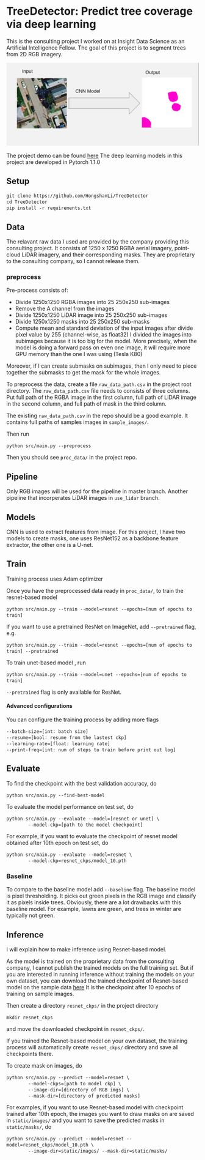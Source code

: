 # TreeDetector: Predict tree coverage via deep learning
This is the consulting project I worked on at Insight Data Science as
an Artificial Intelligence Fellow. The goal of this project is 
to segment trees from 2D RGB imagery.

![Project Description](./static/proj_dsp.png)

The project demo can be found [here](https://docs.google.com/presentation/d/1hNJnrgQvOk3Bi-aoHRNYCFyrtNb9LjB2eyo4sXsL4n8/edit#slide=id.g5cf1a3734f_0_6)
The deep learning models in this project are 
developed in Pytorch 1.1.0

## Setup
```
git clone https://github.com/HongshanLi/TreeDetector
cd TreeDetector
pip install -r requirements.txt
```

## Data
The relavant raw data I used are provided by the company providing
this consulting project.
It consists of 1250 x 1250 RGBA aerial imagery, 
point-cloud LiDAR imagery,
and their corresponding masks.
They are proprietary to the consulting company, so I cannot release them. 



### preprocess
Pre-process consists of:
- Divide 1250x1250 RGBA images into 25 250x250 sub-images
- Remove the A channel from the images
- Divide 1250x1250 LiDAR image into 25 250x250 sub-images
- Divide 1250x1250 masks into 25 250x250 sub-masks
- Compute mean and standard deviation of the input images after divide pixel value by 255 (channel-wise, as float32) 
I divided the images into subimages because it is too big for the model.
More precisely, when the model is doing a forward pass on even
one image, it will require more GPU memory than the one I was
using (Tesla K80)

Moreover, if I can create submasks on subimages, 
then I only need to piece
together the submasks to get the mask for the whole images.

To preprocess the data, create a file `raw_data_path.csv` in the project
root directory. The `raw_data_path.csv` file needs to consists of three
columns. Put full path of the RGBA image in the first column, full path 
of LiDAR image in the second column, and full path of mask 
in the third column.

The existing `raw_data_path.csv` 
in the repo should be a good example. It contains full paths of
samples images in `sample_images/`.


Then run
```
python src/main.py --preprocess
```
Then you should see `proc_data/` in the project repo.


## Pipeline
Only RGB images will be used for the pipeline in master branch.
Another pipeline that incorperates LiDAR images in `use_lidar`
branch.


## Models
CNN is used to extract features from image. For this project, I have 
two models to create masks, one uses ResNet152 as a backbone feature
extractor, the other one is a U-net.


## Train
Training process uses Adam optimizer

Once you have the preprocessed data ready in `proc_data/`, 
to train the resnet-based model
```
python src/main.py --train --model=resnet --epochs=[num of epochs to train]
```
If you want to use a pretrained ResNet on ImageNet, add `--pretrained`
flag, e.g.
```
python src/main.py --train --model=resnet --epochs=[num of epochs to train] --pretrained
```

To train unet-based model , run
```
python src/main.py --train --model=unet --epochs=[num of epochs to train]
```
`--pretrained` flag is only available for ResNet.


#### Advanced configurations
You can configure the training process by adding more flags
```
--batch-size=[int: batch size]
--resume=[bool: resume from the lastest ckp]
--learning-rate=[float: learning rate]
--print-freq=[int: num of steps to train before print out log]
```

## Evaluate
To find the checkpoint with the best validation accuracy, do
```
python src/main.py --find-best-model
```

To evaluate the model performance on test set, do
```
python src/main.py --evaluate --model=[resnet or unet] \
        --model-ckp=[path to the model checkpoint]
```
For example, if you want to evaluate the checkpoint of 
resnet model obtained after 10th epoch on test set, do
```
python src/main.py --evaluate --model=resnet \
        --model-ckp=resnet_ckps/model_10.pth
```

### Baseline
To compare to the baseline model add `--baseline` flag.
The baseline model is pixel thresholding. It picks out green pixels
in the RGB image and classify it as pixels inside trees. Obviously, 
there are a lot drawbacks with this baseline model. For example,
lawns are green, and trees in winter are typically not green.



## Inference
I will explain how to make inference using Resnet-based model.

As the model is trained on the proprietary data from the consulting 
company, I cannot publish the trained models on the full training 
set. But if you are interested in running inference without training
the models on your own dataset, you can download the trained checkpoint
of Resnet-based model on the sample data [here](s3://hongshan-public/model_10.pth)
It is the checkpoint after 10 epochs of training on sample images.

Then create a directory `resnet_ckps/` in the project directory
```
mkdir resnet_ckps
```
and move the downloaded checkpoint in `resnet_ckps/`.

If you trained the Resnet-based model on your own dataset,
the training process will automatically create `resnet_ckps/`
directory and save all checkpoints there.

To create mask on images, do
```
python src/main.py --predict --model=resnet \
        --model-ckps=[path to model ckp] \
        --image-dir=[directory of RGB imgs] \
        --mask-dir=[directory of predicted masks]
```
For examples, if you want to use Resnet-based model with checkpoint trained after 10th epoch,
the images you want to draw masks on are saved in `static/images/` and you want to 
save the predicted masks in `static/masks/`, do
```
python src/main.py --predict --model=resnet --model=resnet_ckps/model_10.pth \
        --image-dir=static/images/ --mask-dir=static/masks/
```







